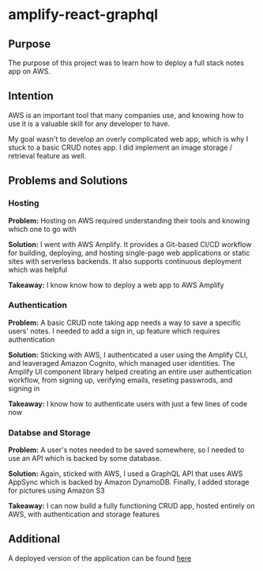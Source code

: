 # amplify-react-graphql

## Purpose
The purpose of this project was to learn how to deploy a full stack notes app on AWS.
## Intention
AWS is an important tool that many companies use, and knowing how to use it is a valuable skill for any developer to have. 

My goal wasn't to develop an overly complicated web app, which is why I stuck to a basic CRUD notes app. I did implement an image storage / retrieval feature as well. 

## Problems and Solutions

### Hosting

**Problem:** Hosting on AWS required understanding their tools and knowing which one to go with

**Solution:** I went with AWS Amplify. It provides a Git-based CI/CD workflow for building, deploying, and hosting single-page web applications or static sites with serverless backends. It also supports continuous deployment which was helpful

**Takeaway:** I know know how to deploy a web app to AWS Amplify

### Authentication

**Problem:** A basic CRUD note taking app needs a way to save a specific users' notes. I needed to add a sign in, up feature which requires authentication

**Solution:** Sticking with AWS, I authenticated a user using the Amplify CLI, and leaveraged Amazon Cognito, which managed user identities. The Amplify UI component library helped creating an entire user authentication workflow, from signing up, verifying emails, reseting passwrods, and signing in

**Takeaway:** I know how to authenticate users with just a few lines of code now

### Databse and Storage

**Problem:** A user's notes needed to be saved somewhere, so I needed to use an API which is backed by some database.

**Solution:** Again, sticked with AWS, I used a GraphQL API that uses AWS AppSync which is backed by Amazon DynamoDB. Finally, I added storage for pictures using Amazon S3

**Takeaway:** I can now build a fully functioning CRUD app, hosted entirely on AWS, with authentication and storage features

## Additional

A deployed version of the application can be found [here](https://main.d2sfonb0rgw1sr.amplifyapp.com/)